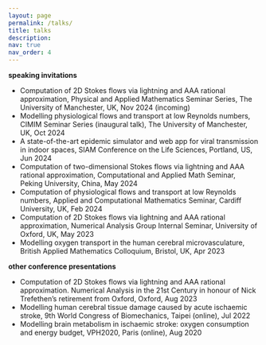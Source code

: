 ```yaml
---
layout: page
permalink: /talks/
title: talks
description:
nav: true
nav_order: 4
---
```


<!-- _pages/talks.md -->
<div class="page">

<p><strong>speaking invitations</strong></p>
<ul>
<li>Computation of 2D Stokes flows via lightning and AAA rational approximation, Physical and Applied Mathematics Seminar Series, The University of Manchester, UK, Nov 2024 (incoming)</li>
<li>Modelling physiological flows and transport at low Reynolds numbers, CIMIM Seminar Series (inaugural talk), The University of Manchester, UK, Oct 2024</li>
<li>A state-of-the-art epidemic simulator and web app for viral transmission in indoor spaces, SIAM Conference on the Life Sciences, Portland, US, Jun 2024</li>
<li>Computation of two-dimensional Stokes flows via lightning and AAA rational approximation, Computational and Applied Math Seminar, Peking University, China, May 2024</li>
<li>Computation of physiological flows and transport at low Reynolds numbers, Applied and Computational Mathematics Seminar, Cardiff University, UK, Feb 2024</li>
<li>Computation of 2D Stokes flows via lightning and AAA rational approximation, Numerical Analysis Group Internal Seminar, University of Oxford, UK, May 2023</li>
<li>Modelling oxygen transport in the human cerebral microvasculature, British Applied Mathematics Colloquium, Bristol, UK, Apr 2023</li>
</ul>

<p><strong>other conference presentations</strong></p>
<ul>
<li>Computation of 2D Stokes flows via lightning and AAA rational approximation. Numerical Analysis in the 21st Century in honour of Nick Trefethen’s retirement from Oxford, Oxford, Aug 2023</li>
<li>Modelling human cerebral tissue damage caused by acute ischaemic stroke, 9th World Congress of Biomechanics, Taipei (online), Jul 2022</li>
<li>Modelling brain metabolism in ischaemic stroke: oxygen consumption and energy budget, VPH2020, Paris (online), Aug 2020</li>
</ul>

</div>
